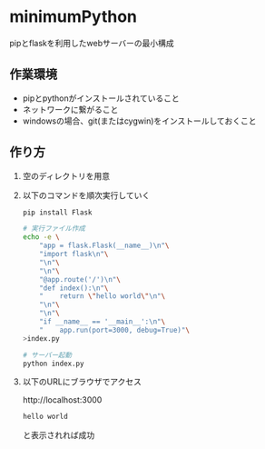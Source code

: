# minimumPython

pipとflaskを利用したwebサーバーの最小構成

## 作業環境
- pipとpythonがインストールされていること
- ネットワークに繋がること
- windowsの場合、git(またはcygwin)をインストールしておくこと

## 作り方
1. 空のディレクトリを用意

1. 以下のコマンドを順次実行していく
	```sh
	pip install Flask

	# 実行ファイル作成
	echo -e \
		"app = flask.Flask(__name__)\n"\
		"import flask\n"\
		"\n"\
		"\n"\
		"@app.route('/')\n"\
		"def index():\n"\
		"    return \"hello world\"\n"\
		"\n"\
		"\n"\
		"if __name__ == '__main__':\n"\
		"    app.run(port=3000, debug=True)"\
	>index.py

	# サーバー起動
	python index.py
	```

1. 以下のURLにブラウザでアクセス

	http://localhost:3000

	```html
	hello world
	```
	と表示されれば成功